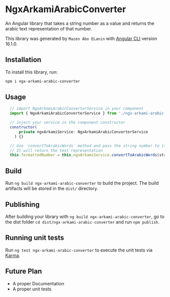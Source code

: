 # NgxArkamiArabicConverter

An Angular library that takes a string number as a value and returns the arabic text representation of that number.

This library was generated by `Mazen Abo ELanin` with [Angular CLI](https://github.com/angular/angular-cli) version 16.1.0.


## Installation

To install this library, run:
```bash
npm i ngx-arkami-arabic-converter
```

## Usage

```javascript
  // import NgxArkamiArabicConverterService in your component
  import { NgxArkamiArabicConverterService } from './ngx-arkami-arabic-converter.service';

  // inject your service in the component constructor
  constructor(
      private ngxArkamiService: NgxArkamiArabicConverterService
    ) {}

  // Use `convertToArabicWords` method and pass the string number to it
  // It will return the text representation
  this.formattedNumber = this.ngxArkamiService.convertToArabicWords(stringNumber);
```

## Build

Run `ng build ngx-arkami-arabic-converter` to build the project. The build artifacts will be stored in the `dist/` directory.

## Publishing

After building your library with `ng build ngx-arkami-arabic-converter`, go to the dist folder `cd dist/ngx-arkami-arabic-converter` and run `npm publish`.

## Running unit tests

Run `ng test ngx-arkami-arabic-converter` to execute the unit tests via [Karma](https://karma-runner.github.io).


## Future Plan

- A proper Documentation
- A proper unit tests
